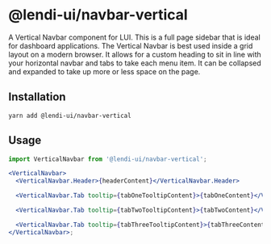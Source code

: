 # @lendi-ui/navbar-vertical

A Vertical Navbar component for LUI. This is a full page sidebar that is ideal for dashboard applications. The Vertical Navbar is best used inside a grid layout on a modern browser. It allows for a custom heading to sit in line with your horizontal navbar and tabs to take each menu item. It can be collapsed and expanded to take up more or less space on the page.

## Installation

```
yarn add @lendi-ui/navbar-vertical
```

## Usage

```jsx
import VerticalNavbar from '@lendi-ui/navbar-vertical';

<VerticalNavbar>
  <VerticalNavbar.Header>{headerContent}</VerticalNavbar.Header>

  <VerticalNavbar.Tab tooltip={tabOneTooltipContent}>{tabOneContent}</VerticalNavbar.Tab>

  <VerticalNavbar.Tab tooltip={tabTwoTooltipContent}>{tabTwoContent}</VerticalNavbar.Tab>

  <VerticalNavbar.Tab tooltip={tabThreeTooltipContent}>{tabThreeContent}</VerticalNavbar.Tab>
</VerticalNavbar>;
```
